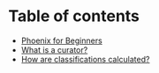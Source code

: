# Table of contents

* [Phoenix for Beginners](README.md)
* [What is a curator?](what-is-a-curator.md)
* [How are classifications calculated?](how-are-classifications-calculated.md)
